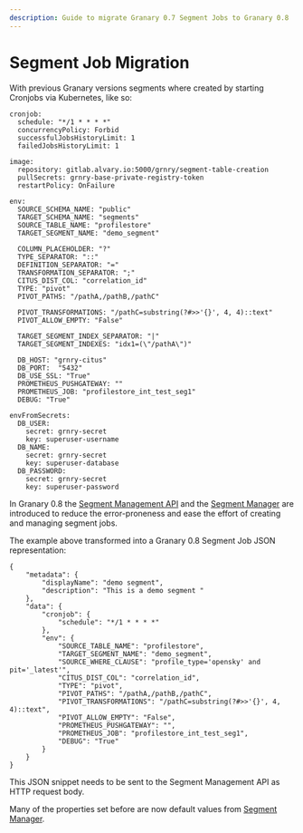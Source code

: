 ```yaml
---
description: Guide to migrate Granary 0.7 Segment Jobs to Granary 0.8
---
```


# Segment Job Migration

With previous Granary versions segments where created by starting Cronjobs via Kubernetes, like so: 

```text
cronjob:
  schedule: "*/1 * * * *"
  concurrencyPolicy: Forbid
  successfulJobsHistoryLimit: 1
  failedJobsHistoryLimit: 1

image:
  repository: gitlab.alvary.io:5000/grnry/segment-table-creation
  pullSecrets: grnry-base-private-registry-token
  restartPolicy: OnFailure

env:
  SOURCE_SCHEMA_NAME: "public" 
  TARGET_SCHEMA_NAME: "segments" 
  SOURCE_TABLE_NAME: "profilestore" 
  TARGET_SEGMENT_NAME: "demo_segment" 

  COLUMN_PLACEHOLDER: "?" 
  TYPE_SEPARATOR: "::" 
  DEFINITION_SEPARATOR: "=" 
  TRANSFORMATION_SEPARATOR: ";" 
  CITUS_DIST_COL: "correlation_id" 
  TYPE: "pivot" 
  PIVOT_PATHS: "/pathA,/pathB,/pathC"
  
  PIVOT_TRANSFORMATIONS: "/pathC=substring(?#>>'{}', 4, 4)::text"
  PIVOT_ALLOW_EMPTY: "False" 
  
  TARGET_SEGMENT_INDEX_SEPARATOR: "|"
  TARGET_SEGMENT_INDEXES: "idx1=(\"/pathA\")"

  DB_HOST: "grnry-citus" 
  DB_PORT:  "5432"  
  DB_USE_SSL: "True"
  PROMETHEUS_PUSHGATEWAY: ""
  PROMETHEUS_JOB: "profilestore_int_test_seg1" 
  DEBUG: "True" 

envFromSecrets:
  DB_USER:  
    secret: grnry-secret
    key: superuser-username
  DB_NAME:  
    secret: grnry-secret
    key: superuser-database
  DB_PASSWORD:  
    secret: grnry-secret
    key: superuser-password

```

In Granary 0.8 the [Segment Management API](../../developer-reference/api-reference/segment-management-api.md) and the [Segment Manager](../../developer-reference/dataflow/segment-store/segment-manager.md) are introduced to reduce the error-proneness and ease the effort of creating and managing segment jobs. 

The example above transformed into a Granary 0.8 Segment Job JSON representation: 

```text
{
    "metadata": {
        "displayName": "demo segment",
        "description": "This is a demo segment "
    },
    "data": {
        "cronjob": {
            "schedule": "*/1 * * * *"
        },
        "env": {
            "SOURCE_TABLE_NAME": "profilestore",
            "TARGET_SEGMENT_NAME": "demo_segment",
            "SOURCE_WHERE_CLAUSE": "profile_type='opensky' and pit='_latest'",
            "CITUS_DIST_COL": "correlation_id",
            "TYPE": "pivot",
            "PIVOT_PATHS": "/pathA,/pathB,/pathC",
            "PIVOT_TRANSFORMATIONS": "/pathC=substring(?#>>'{}', 4, 4)::text",
            "PIVOT_ALLOW_EMPTY": "False",
            "PROMETHEUS_PUSHGATEWAY": "",
            "PROMETHEUS_JOB": "profilestore_int_test_seg1",
            "DEBUG": "True"
        }
    }
}
```

This JSON snippet needs to be sent to the Segment Management API as HTTP request body.

Many of the properties set before are now default values from [Segment Manager](../../developer-reference/dataflow/segment-store/segment-manager.md). 





